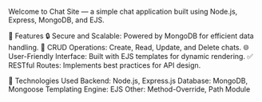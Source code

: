 Welcome to Chat Site — a simple chat application built using Node.js, Express, MongoDB, and EJS.

🚀 Features
🔒 Secure and Scalable: Powered by MongoDB for efficient data handling.
🔧 CRUD Operations: Create, Read, Update, and Delete chats.
🌐 User-Friendly Interface: Built with EJS templates for dynamic rendering.
✅ RESTful Routes: Implements best practices for API design.

🔧 Technologies Used
Backend: Node.js, Express.js
Database: MongoDB, Mongoose
Templating Engine: EJS
Other: Method-Override, Path Module